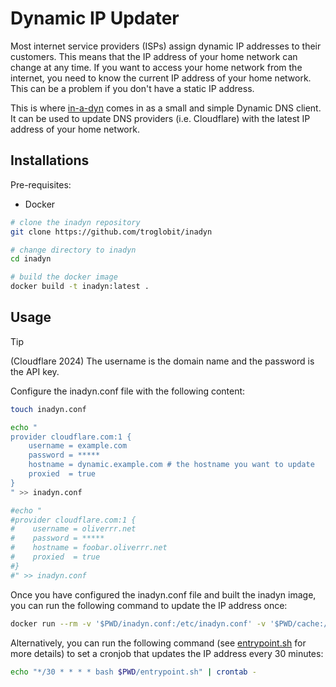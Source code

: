 # Dynamic IP Updater

Most internet service providers (ISPs) assign dynamic IP addresses to their customers. This means that the IP address of your home network can change at any time. If you want to access your home network from the internet, you need to know the current IP address of your home network. This can be a problem if you don't have a static IP address.

This is where [in-a-dyn](https://github.com/troglobit/inadyn) comes in as a small and simple Dynamic DNS client. It can be used to update DNS providers (i.e. Cloudflare) with the latest IP address of your home network.

## Installations

Pre-requisites:

- Docker

```bash
# clone the inadyn repository
git clone https://github.com/troglobit/inadyn

# change directory to inadyn
cd inadyn

# build the docker image
docker build -t inadyn:latest .
```

## Usage

> [!Tip]
> (Cloudflare 2024) The username is the domain name and the password is the API key.

Configure the inadyn.conf file with the following content:

```bash
touch inadyn.conf

echo "
provider cloudflare.com:1 {
    username = example.com
    password = *****
    hostname = dynamic.example.com # the hostname you want to update
    proxied  = true
}
" >> inadyn.conf

#echo "
#provider cloudflare.com:1 {
#    username = oliverrr.net
#    password = *****
#    hostname = foobar.oliverrr.net
#    proxied  = true
#}
#" >> inadyn.conf
```

Once you have configured the inadyn.conf file and built the inadyn image, you can run the following command to update the IP address once:

```bash
docker run --rm -v '$PWD/inadyn.conf:/etc/inadyn.conf' -v '$PWD/cache:/var/cache/inadyn' inadyn:latest -1 --cache-dir=/var/cache/inadyn > /dev/null 2>&1
```

Alternatively, you can run the following command (see [entrypoint.sh](./entrypoint.sh) for more details) to set a cronjob that updates the IP address every 30 minutes:

```bash
echo "*/30 * * * * bash $PWD/entrypoint.sh" | crontab -
```
